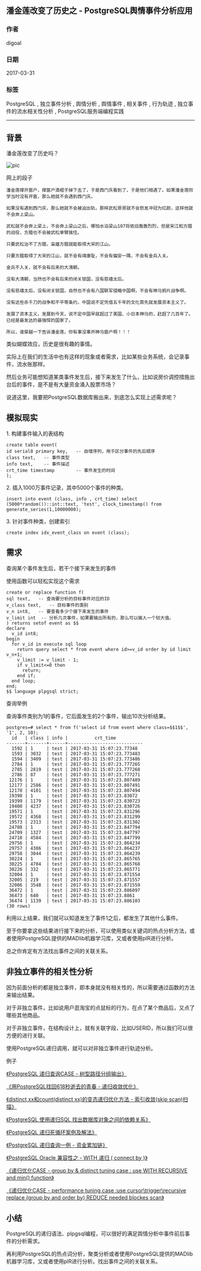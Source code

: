 ## 潘金莲改变了历史之 - PostgreSQL舆情事件分析应用  
                                                                              
### 作者                                                                                                                           
digoal                                                                         
                                                                                
### 日期                                                                           
2017-03-31                                                                          
                                                                            
### 标签                                                                         
PostgreSQL , 独立事件分析 , 舆情分析 , 舆情事件 , 相关事件 , 行为轨迹 , 独立事件的流水相关性分析 , PostgreSQL服务端编程实践        
                                                                              
----                                                                        
                                                                                 
## 背景     
潘金莲改变了历史吗？  
  
![pic](20170331_02_pic_001.jpg)  
  
网上的段子  
  
```  
潘金莲撑开窗户，撑窗户滴棍子掉下去了，于是西门庆看到了，于是他们相遇了。如果潘金莲同学当时没有开窗，那么她就不会遇到西门庆。   
  
如果没有遇到西门庆，那么她就不会被迫出轨，那样武松哥哥就不会怒发冲冠为红颜，这样他就不会奔上梁山。   
  
武松就不会奔上梁上，不会奔上梁山之后，哪怕水泊梁山107将依旧轰轰烈烈，但是宋江和方腊的战役，方腊也不会被武松单臂擒住。   
  
只要武松治不了方腊，枭雄方腊就能取得大宋的江山。   
  
只要方腊取得了大宋的江山，就不会有靖康耻，不会有偏安一隅，不会有金兵入关。   
  
金兵不入关，就不会有后来的大清朝。   
  
没有大清朝，当然也不会有后来的闭关锁国，没有慈禧太后。   
  
没有慈禧太后，没有闭关锁国，自然也不会有八国联军侵略中国啊，不会有神马鸦片战争啊。   
  
没有这些杀千刀的战争和不平等条约，中国说不定凭借五千年的文化首先就发展资本主义了。   
  
发展了资本主义，发展到今天，说不定中国早就超过了美国、小日本神马的，赶超了几百年了。已经是最发达的最强悍的国家了。   
  
所以，谁穿越一下告诉潘金莲，你有事没事开神马窗户啊！！！   
```  
  
类似蝴蝶效应，历史是很有趣的事情。  
  
实际上在我们的生活中也有这样的现象或者需求，比如某些业务系统，会记录事件，流水账那样。  
  
然后业务可能想知道某类事件发生后，接下来发生了什么，比如说房价调控措施出台后的事件，是不是有大量资金涌入股票市场？  
  
说道这里，我要把PostgreSQL数据库搬出来，到底怎么实现上述需求呢？  
  
## 模拟现实  
1\. 构建事件输入的表结构  
  
```  
create table event(  
id serial8 primary key,   -- 自增序列，用于区分事件的先后顺序  
class text,   -- 事件类型  
info text,    -- 事件描述  
crt_time timestamp        -- 事件发生的时间  
);  
```  
  
2\. 插入1000万事件记录，其中5000个事件的种类。  
  
```  
insert into event (class, info , crt_time) select (5000*random())::int::text, 'test', clock_timestamp() from generate_series(1,10000000);  
```  
  
3\. 针对事件种类，创建索引  
  
```  
create index idx_event_class on event (class);  
```  
  
## 需求  
查询某个事件发生后，若干个接下来发生的事件  
  
使用函数可以轻松实现这个需求  
  
```  
create or replace function f(  
sql text,   -- 查询要分析的目标事件对应的ID  
v_class text,   -- 目标事件的类别  
v_n int8,   -- 要查看多少个接下来发生的事件  
v_limit int  -- 分析几次事件，如果要输出所有的，那么可以输入一个较大值。  
) returns setof event as $$  
declare  
  v_id int8;  
begin  
  for v_id in execute sql loop  
    return query select * from event where id>=v_id order by id limit v_n+1;  
    v_limit := v_limit - 1;  
    if v_limit<=0 then  
      return;  
    end if;  
  end loop;  
end;  
$$ language plpgsql strict;  
```  
  
查询举例  
  
查询事件类别为1的事件，它后面发生的2个事件，输出10次分析结果。  
  
```  
postgres=# select * from f('select id from event where class=$$1$$', '1', 2, 10);  
  id   | class | info |          crt_time            
-------+-------+------+----------------------------  
  1592 | 1     | test | 2017-03-31 15:07:23.77348  
  1593 | 3032  | test | 2017-03-31 15:07:23.773483  
  1594 | 3409  | test | 2017-03-31 15:07:23.773486  
  2784 | 1     | test | 2017-03-31 15:07:23.777265  
  2785 | 2819  | test | 2017-03-31 15:07:23.777268  
  2786 | 87    | test | 2017-03-31 15:07:23.777271  
 12176 | 1     | test | 2017-03-31 15:07:23.807489  
 12177 | 2586  | test | 2017-03-31 15:07:23.807491  
 12178 | 4101  | test | 2017-03-31 15:07:23.807494  
 19398 | 1     | test | 2017-03-31 15:07:23.83072  
 19399 | 1179  | test | 2017-03-31 15:07:23.830723  
 19400 | 4237  | test | 2017-03-31 15:07:23.830726  
 19571 | 1     | test | 2017-03-31 15:07:23.831296  
 19572 | 4368  | test | 2017-03-31 15:07:23.831299  
 19573 | 2313  | test | 2017-03-31 15:07:23.831302  
 24708 | 1     | test | 2017-03-31 15:07:23.847794  
 24709 | 1327  | test | 2017-03-31 15:07:23.847797  
 24710 | 4584  | test | 2017-03-31 15:07:23.847799  
 29756 | 1     | test | 2017-03-31 15:07:23.864234  
 29757 | 4386  | test | 2017-03-31 15:07:23.864237  
 29758 | 3044  | test | 2017-03-31 15:07:23.864239  
 30224 | 1     | test | 2017-03-31 15:07:23.865765  
 30225 | 4704  | test | 2017-03-31 15:07:23.865768  
 30226 | 332   | test | 2017-03-31 15:07:23.865771  
 32004 | 1     | test | 2017-03-31 15:07:23.871554  
 32005 | 219   | test | 2017-03-31 15:07:23.871557  
 32006 | 3548  | test | 2017-03-31 15:07:23.871559  
 36472 | 1     | test | 2017-03-31 15:07:23.886097  
 36473 | 640   | test | 2017-03-31 15:07:23.8861  
 36474 | 1139  | test | 2017-03-31 15:07:23.886103  
(30 rows)  
```  
  
利用以上结果，我们就可以知道发生了事件1之后，都发生了其他什么事件。  
  
至于你要拿这些结果进行接下来的分析，可以使用类似关键词的热点分析方法，或者使用PostgreSQL提供的MADlib机器学习库，又或者使用plR进行分析。  
  
总之你肯定有方法找出事件之间的关联关系。  
  
## 非独立事件的相关性分析  
因为前面分析的都是独立事件，即本身就没有相关性的，所以需要通过函数的方法来输出结果。  
  
对于非独立事件，比如说用户逛淘宝的点鼠标的行为，在点了某个商品后，又点了哪些其他商品。  
  
对于非独立事件，在结构设计上，就有关联字段，比如USERID，所以我们可以很方便的进行关联。  
  
使用PostgreSQL递归调用，就可以对非独立事件进行轨迹分析。  
  
例子  
  
[《PostgreSQL 递归查询CASE - 树型路径分组输出》](../201703/20170324_01.md)    
  
[《用PostgreSQL找回618秒逝去的青春 - 递归收敛优化》](../201612/20161201_01.md)    
  
[《distinct xx和count(distinct xx)的变态递归优化方法 - 索引收敛(skip scan)扫描》](../201611/20161128_02.md)    
  
[《PostgreSQL 使用递归SQL 找出数据库对象之间的依赖关系》](../201607/20160725_01.md)    
  
[《PostgreSQL 递归死循环案例及解法》](../201607/20160723_01.md)    
  
[《PostgreSQL 递归查询一例 - 资金累加链》](../201604/20160405_01.md)    
  
[《PostgreSQL Oracle 兼容性之 - WITH 递归 ( connect by )》](../201512/20151221_02.md)    
  
[《递归优化CASE - group by & distinct tuning case : use WITH RECURSIVE and min() function》](../201210/20121009_01.md)    
  
[《递归优化CASE - performance tuning case :use cursor\trigger\recursive replace (group by and order by) REDUCE needed blockes scan》](../201209/20120914_01.md)    
  
## 小结  
PostgreSQL的递归语法、plpgsql编程，可以很好的满足舆情分析中事件前后事件的分析需求。  
  
再利用PostgreSQL的热点词分析，聚类分析或者使用PostgreSQL提供的MADlib机器学习库，又或者使用plR进行分析。找出事件之间的关联关系。  
  

